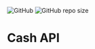 ![GitHub](https://img.shields.io/github/license/marcelofilipov/filipov-cash-api)
![GitHub repo size](https://img.shields.io/github/repo-size/marcelofilipov/filipov-cash-api)

# Cash API
